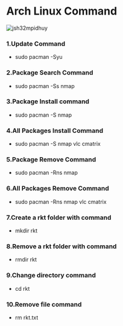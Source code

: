 # Arch Linux Command

![jsh32mpidhuy](https://user-images.githubusercontent.com/69615463/102713808-ae5f5680-42f0-11eb-934f-5bc22a08b221.png)

<h3>1.Update Command</h3>

+ sudo pacman -Syu

<h3>2.Package Search Command</h3>

+ sudo pacman -Ss nmap

<h3>3.Package Install command</h3>

+ sudo pacman -S nmap

<h3>4.All Packages Install  Command</h3>

+ sudo pacman -S nmap vlc cmatrix

<h3>5.Package Remove Command</h3>

+ sudo pacman -Rns nmap

<h3>6.All Packages Remove Command</h3>

+ sudo pacman -Rns nmap vlc cmatrix

<h3>7.Create a rkt folder with command</h3>

+ mkdir rkt

<h3>8.Remove a rkt folder with command</h3>

+ rmdir rkt

<h3>9.Change directory command</h3>

+ cd rkt

<h3>10.Remove file command</h3>

+ rm rkt.txt

